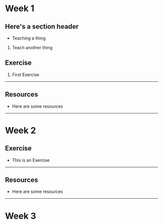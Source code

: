 # Week 1

## Here's a section header
- Teaching a thing
1. Teach another thing

## Exercise
1. First Exercise

---

## Resources
- Here are some resources

---

# Week 2
## Exercise
- This is an Exercise


---

## Resources
- Here are some resources

---

# Week 3